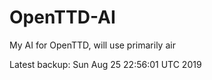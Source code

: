 # OpenTTD-AI
My AI for OpenTTD, will use primarily air

Latest backup: Sun Aug 25 22:56:01 UTC 2019
